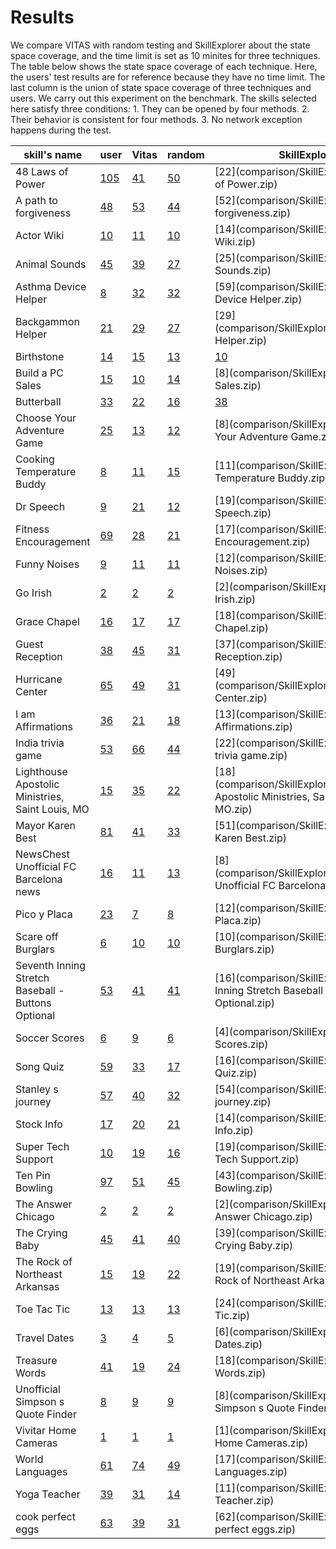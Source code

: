 # Results

We compare VITAS with random testing and SkillExplorer about the state space coverage, and the time limit is set as 10 minites for three techniques. The table below shows the state space coverage of each technique. Here, the users' test results are for reference because they have no time limit. The last column is the union of state space coverage of three techniques and users. We carry out this experiment on the benchmark. The skills selected here satisfy three conditions: 1. They can be opened by four methods. 2. Their behavior is consistent for four methods. 3. No network exception happens during the test.


|skill's name|user|Vitas|random|SkillExplorer|union|
|------|------|------|------|------|------|
|48 Laws of Power|[105](comparison/user/48_Laws_of_Power.txt)|[41](comparison/Vitas/48_Laws_of_Power.txt)|[50](comparison/random/48_Laws_of_Power.txt)|[22](comparison/SkillExplorer/48 Laws of Power.zip)|152|
|A path to forgiveness|[48](comparison/user/A_path_to_forgiveness.txt)|[53](comparison/Vitas/A_path_to_forgiveness.txt)|[44](comparison/random/A_path_to_forgiveness.txt)|[52](comparison/SkillExplorer/A path to forgiveness.zip)|55|
|Actor Wiki|[10](comparison/user/Actor_Wiki.txt)|[11](comparison/Vitas/Actor_Wiki.txt)|[10](comparison/random/Actor_Wiki.txt)|[14](comparison/SkillExplorer/Actor Wiki.zip)|29|
|Animal Sounds|[45](comparison/user/Animal_Sounds.txt)|[39](comparison/Vitas/Animal_Sounds.txt)|[27](comparison/random/Animal_Sounds.txt)|[25](comparison/SkillExplorer/Animal Sounds.zip)|108|
|Asthma Device Helper|[8](comparison/user/Asthma_Device_Helper.txt)|[32](comparison/Vitas/Asthma_Device_Helper.txt)|[32](comparison/random/Asthma_Device_Helper.txt)|[59](comparison/SkillExplorer/Asthma Device Helper.zip)|61|
|Backgammon Helper|[21](comparison/user/Backgammon_Helper.txt)|[29](comparison/Vitas/Backgammon_Helper.txt)|[27](comparison/random/Backgammon_Helper.txt)|[29](comparison/SkillExplorer/Backgammon Helper.zip)|38|
|Birthstone|[14](comparison/user/Birthstone.txt)|[15](comparison/Vitas/Birthstone.txt)|[13](comparison/random/Birthstone.txt)|[10](comparison/SkillExplorer/Birthstone.zip)|21|
|Build a PC Sales|[15](comparison/user/Build_a_PC_Sales.txt)|[10](comparison/Vitas/Build_a_PC_Sales.txt)|[14](comparison/random/Build_a_PC_Sales.txt)|[8](comparison/SkillExplorer/Build a PC Sales.zip)|26|
|Butterball|[33](comparison/user/Butterball.txt)|[22](comparison/Vitas/Butterball.txt)|[16](comparison/random/Butterball.txt)|[38](comparison/SkillExplorer/Butterball.zip)|77|
|Choose Your Adventure Game|[25](comparison/user/Choose_Your_Adventure_Game.txt)|[13](comparison/Vitas/Choose_Your_Adventure_Game.txt)|[12](comparison/random/Choose_Your_Adventure_Game.txt)|[8](comparison/SkillExplorer/Choose Your Adventure Game.zip)|26|
|Cooking Temperature Buddy|[8](comparison/user/Cooking_Temperature_Buddy.txt)|[11](comparison/Vitas/Cooking_Temperature_Buddy.txt)|[15](comparison/random/Cooking_Temperature_Buddy.txt)|[11](comparison/SkillExplorer/Cooking Temperature Buddy.zip)|17|
|Dr Speech|[9](comparison/user/Dr_Speech.txt)|[21](comparison/Vitas/Dr_Speech.txt)|[12](comparison/random/Dr_Speech.txt)|[19](comparison/SkillExplorer/Dr Speech.zip)|29|
|Fitness Encouragement|[69](comparison/user/Fitness_Encouragement.txt)|[28](comparison/Vitas/Fitness_Encouragement.txt)|[21](comparison/random/Fitness_Encouragement.txt)|[17](comparison/SkillExplorer/Fitness Encouragement.zip)|81|
|Funny Noises|[9](comparison/user/Funny_Noises.txt)|[11](comparison/Vitas/Funny_Noises.txt)|[11](comparison/random/Funny_Noises.txt)|[12](comparison/SkillExplorer/Funny Noises.zip)|12|
|Go Irish|[2](comparison/user/Go_Irish.txt)|[2](comparison/Vitas/Go_Irish.txt)|[2](comparison/random/Go_Irish.txt)|[2](comparison/SkillExplorer/Go Irish.zip)|2|
|Grace Chapel|[16](comparison/user/Grace_Chapel.txt)|[17](comparison/Vitas/Grace_Chapel.txt)|[17](comparison/random/Grace_Chapel.txt)|[18](comparison/SkillExplorer/Grace Chapel.zip)|29|
|Guest Reception|[38](comparison/user/Guest_Reception.txt)|[45](comparison/Vitas/Guest_Reception.txt)|[31](comparison/random/Guest_Reception.txt)|[37](comparison/SkillExplorer/Guest Reception.zip)|117|
|Hurricane Center|[65](comparison/user/Hurricane_Center.txt)|[49](comparison/Vitas/Hurricane_Center.txt)|[31](comparison/random/Hurricane_Center.txt)|[49](comparison/SkillExplorer/Hurricane Center.zip)|94|
|I am Affirmations|[36](comparison/user/I_am_Affirmations.txt)|[21](comparison/Vitas/I_am_Affirmations.txt)|[18](comparison/random/I_am_Affirmations.txt)|[13](comparison/SkillExplorer/I am Affirmations.zip)|52|
|India trivia game|[53](comparison/user/India_trivia_game.txt)|[66](comparison/Vitas/India_trivia_game.txt)|[44](comparison/random/India_trivia_game.txt)|[22](comparison/SkillExplorer/India trivia game.zip)|119|
|Lighthouse Apostolic Ministries, Saint Louis, MO|[15](comparison/user/Lighthouse_Apostolic_Ministries_Saint_Louis_MO.txt)|[35](comparison/Vitas/Lighthouse_Apostolic_Ministries_Saint_Louis_MO.txt)|[22](comparison/random/Lighthouse_Apostolic_Ministries_Saint_Louis_MO.txt)|[18](comparison/SkillExplorer/Lighthouse Apostolic Ministries, Saint Louis, MO.zip)|45|
|Mayor Karen Best|[81](comparison/user/Mayor_Karen_Best.txt)|[41](comparison/Vitas/Mayor_Karen_Best.txt)|[33](comparison/random/Mayor_Karen_Best.txt)|[51](comparison/SkillExplorer/Mayor Karen Best.zip)|105|
|NewsChest  Unofficial FC Barcelona news|[16](comparison/user/NewsChest_Unofficial_FC_Barcelona_news.txt)|[11](comparison/Vitas/NewsChest_Unofficial_FC_Barcelona_news.txt)|[13](comparison/random/NewsChest_Unofficial_FC_Barcelona_news.txt)|[8](comparison/SkillExplorer/NewsChest  Unofficial FC Barcelona news.zip)|29|
|Pico y Placa|[23](comparison/user/Pico_y_Placa.txt)|[7](comparison/Vitas/Pico_y_Placa.txt)|[8](comparison/random/Pico_y_Placa.txt)|[12](comparison/SkillExplorer/Pico y Placa.zip)|25|
|Scare off Burglars|[6](comparison/user/Scare_off_Burglars.txt)|[10](comparison/Vitas/Scare_off_Burglars.txt)|[10](comparison/random/Scare_off_Burglars.txt)|[10](comparison/SkillExplorer/Scare off Burglars.zip)|16|
|Seventh Inning Stretch Baseball - Buttons Optional|[53](comparison/user/Seventh_Inning_Stretch_Baseball_Buttons_Optional.txt)|[41](comparison/Vitas/Seventh_Inning_Stretch_Baseball_Buttons_Optional.txt)|[41](comparison/random/Seventh_Inning_Stretch_Baseball_Buttons_Optional.txt)|[16](comparison/SkillExplorer/Seventh Inning Stretch Baseball - Buttons Optional.zip)|81|
|Soccer Scores|[6](comparison/user/Soccer_Scores.txt)|[9](comparison/Vitas/Soccer_Scores.txt)|[6](comparison/random/Soccer_Scores.txt)|[4](comparison/SkillExplorer/Soccer Scores.zip)|13|
|Song Quiz|[59](comparison/user/Song_Quiz.txt)|[33](comparison/Vitas/Song_Quiz.txt)|[17](comparison/random/Song_Quiz.txt)|[16](comparison/SkillExplorer/Song Quiz.zip)|89|
|Stanley s journey|[57](comparison/user/Stanley_s_journey.txt)|[40](comparison/Vitas/Stanley_s_journey.txt)|[32](comparison/random/Stanley_s_journey.txt)|[54](comparison/SkillExplorer/Stanley s journey.zip)|66|
|Stock Info|[17](comparison/user/Stock_Info.txt)|[20](comparison/Vitas/Stock_Info.txt)|[21](comparison/random/Stock_Info.txt)|[14](comparison/SkillExplorer/Stock Info.zip)|50|
|Super Tech Support|[10](comparison/user/Super_Tech_Support.txt)|[19](comparison/Vitas/Super_Tech_Support.txt)|[16](comparison/random/Super_Tech_Support.txt)|[19](comparison/SkillExplorer/Super Tech Support.zip)|19|
|Ten Pin Bowling|[97](comparison/user/Ten_Pin_Bowling.txt)|[51](comparison/Vitas/Ten_Pin_Bowling.txt)|[45](comparison/random/Ten_Pin_Bowling.txt)|[43](comparison/SkillExplorer/Ten Pin Bowling.zip)|146|
|The Answer Chicago|[2](comparison/user/The_Answer_Chicago.txt)|[2](comparison/Vitas/The_Answer_Chicago.txt)|[2](comparison/random/The_Answer_Chicago.txt)|[2](comparison/SkillExplorer/The Answer Chicago.zip)|5|
|The Crying Baby|[45](comparison/user/The_Crying_Baby.txt)|[41](comparison/Vitas/The_Crying_Baby.txt)|[40](comparison/random/The_Crying_Baby.txt)|[39](comparison/SkillExplorer/The Crying Baby.zip)|111|
|The Rock of Northeast Arkansas|[15](comparison/user/The_Rock_of_Northeast_Arkansas.txt)|[19](comparison/Vitas/The_Rock_of_Northeast_Arkansas.txt)|[22](comparison/random/The_Rock_of_Northeast_Arkansas.txt)|[19](comparison/SkillExplorer/The Rock of Northeast Arkansas.zip)|26|
|Toe Tac Tic|[13](comparison/user/Toe_Tac_Tic.txt)|[13](comparison/Vitas/Toe_Tac_Tic.txt)|[13](comparison/random/Toe_Tac_Tic.txt)|[24](comparison/SkillExplorer/Toe Tac Tic.zip)|26|
|Travel Dates|[3](comparison/user/Travel_Dates.txt)|[4](comparison/Vitas/Travel_Dates.txt)|[5](comparison/random/Travel_Dates.txt)|[6](comparison/SkillExplorer/Travel Dates.zip)|9|
|Treasure Words|[41](comparison/user/Treasure_Words.txt)|[19](comparison/Vitas/Treasure_Words.txt)|[24](comparison/random/Treasure_Words.txt)|[18](comparison/SkillExplorer/Treasure Words.zip)|62|
|Unofficial Simpson s Quote Finder|[8](comparison/user/Unofficial_Simpson_s_Quote_Finder.txt)|[9](comparison/Vitas/Unofficial_Simpson_s_Quote_Finder.txt)|[9](comparison/random/Unofficial_Simpson_s_Quote_Finder.txt)|[8](comparison/SkillExplorer/Unofficial Simpson s Quote Finder.zip)|9|
|Vivitar Home Cameras|[1](comparison/user/Vivitar_Home_Cameras.txt)|[1](comparison/Vitas/Vivitar_Home_Cameras.txt)|[1](comparison/random/Vivitar_Home_Cameras.txt)|[1](comparison/SkillExplorer/Vivitar Home Cameras.zip)|1|
|World Languages|[61](comparison/user/World_Languages.txt)|[74](comparison/Vitas/World_Languages.txt)|[49](comparison/random/World_Languages.txt)|[17](comparison/SkillExplorer/World Languages.zip)|133|
|Yoga Teacher|[39](comparison/user/Yoga_Teacher.txt)|[31](comparison/Vitas/Yoga_Teacher.txt)|[14](comparison/random/Yoga_Teacher.txt)|[11](comparison/SkillExplorer/Yoga Teacher.zip)|49|
|cook perfect eggs|[63](comparison/user/cook_perfect_eggs.txt)|[39](comparison/Vitas/cook_perfect_eggs.txt)|[31](comparison/random/cook_perfect_eggs.txt)|[62](comparison/SkillExplorer/cook perfect eggs.zip)|89|